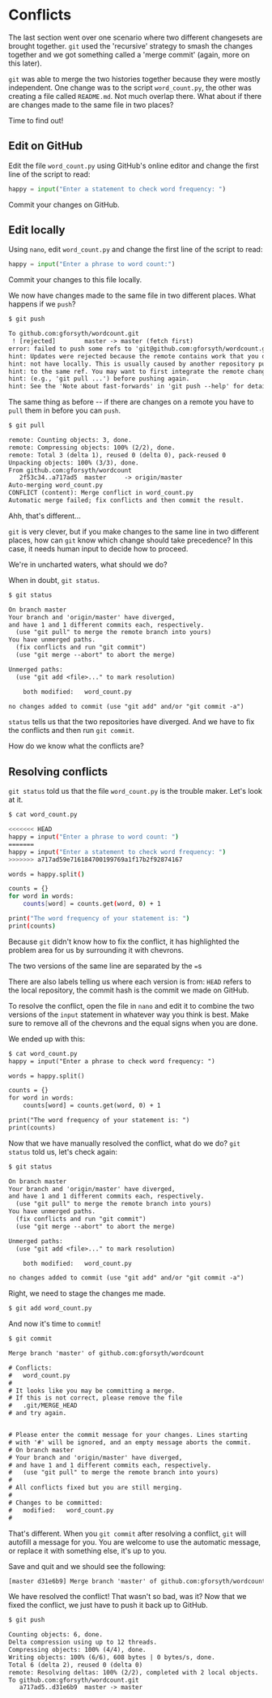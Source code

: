 # Conflicts

The last section went over one scenario where two different changesets are
brought together. `git` used the 'recursive' strategy to smash the changes
together and we got something called a 'merge commit' (again, more on this
later).

`git` was able to merge the two histories together because they were mostly
independent. One change was to the script `word_count.py`, the other was
creating a file called `README.md`. Not much overlap there. What about if there
are changes made to the same file in two places?

Time to find out!


## Edit on GitHub

Edit the file `word_count.py` using GitHub's online editor and change the first 
line of the script to read: 

```python
happy = input("Enter a statement to check word frequency: ")
```

Commit your changes on GitHub. 

## Edit locally

Using `nano`, edit `word_count.py` and change the first line of the script to read:

```python
happy = input("Enter a phrase to word count:")
```

Commit your changes to this file locally. 


We now have changes made to the same file in two different places. What happens
if we `push`?

```diff
$ git push
```
```diff
To github.com:gforsyth/wordcount.git
 ! [rejected]        master -> master (fetch first)
error: failed to push some refs to 'git@github.com:gforsyth/wordcount.git'
hint: Updates were rejected because the remote contains work that you do
hint: not have locally. This is usually caused by another repository pushing
hint: to the same ref. You may want to first integrate the remote changes
hint: (e.g., 'git pull ...') before pushing again.
hint: See the 'Note about fast-forwards' in 'git push --help' for details
```

The same thing as before -- if there are changes on a remote you have to `pull`
them in before you can `push`.


```diff
$ git pull
```
```diff
remote: Counting objects: 3, done.
remote: Compressing objects: 100% (2/2), done.
remote: Total 3 (delta 1), reused 0 (delta 0), pack-reused 0
Unpacking objects: 100% (3/3), done.
From github.com:gforsyth/wordcount
   2f53c34..a717ad5  master     -> origin/master
Auto-merging word_count.py
CONFLICT (content): Merge conflict in word_count.py
Automatic merge failed; fix conflicts and then commit the result.
```

Ahh, that's different... 

`git` is very clever, but if you make changes to the same line in two different
places, how can `git` know which change should take precedence? In this case, it
needs human input to decide how to proceed.

We're in uncharted waters, what should we do? 

When in doubt, `git status`.

```diff
$ git status
```
```diff
On branch master
Your branch and 'origin/master' have diverged,
and have 1 and 1 different commits each, respectively.
  (use "git pull" to merge the remote branch into yours)
You have unmerged paths.
  (fix conflicts and run "git commit")
  (use "git merge --abort" to abort the merge)

Unmerged paths:
  (use "git add <file>..." to mark resolution)

	both modified:   word_count.py

no changes added to commit (use "git add" and/or "git commit -a")
```

`status` tells us that the two repositories have diverged. And we have to fix
the conflicts and then run `git commit`.

How do we know what the conflicts are?

## Resolving conflicts

`git status` told us that the file `word_count.py` is the trouble maker. Let's
look at it.

```diff
$ cat word_count.py 
```
```bash
<<<<<<< HEAD
happy = input("Enter a phrase to word count: ")
=======
happy = input("Enter a statement to check word frequency: ")
>>>>>>> a717ad59e716184700199769a1f17b2f92874167

words = happy.split()

counts = {}
for word in words:
    counts[word] = counts.get(word, 0) + 1

print("The word frequency of your statement is: ")
print(counts)
```

Because `git` didn't know how to fix the conflict, it has highlighted the
problem area for us by surrounding it with chevrons. 

The two versions of the same line are separated by the `=`s

There are also labels telling us where each version is from: `HEAD` refers to
the local repository, the commit hash is the commit we made on GitHub.

To resolve the conflict, open the file in `nano` and edit it to combine the two
versions of the `input` statement in whatever way you think is best. Make sure
to remove all of the chevrons and the equal signs when you are done.

We ended up with this:

```diff
$ cat word_count.py 
happy = input("Enter a phrase to check word frequency: ")

words = happy.split()

counts = {}
for word in words:
    counts[word] = counts.get(word, 0) + 1

print("The word frequency of your statement is: ")
print(counts)
```

Now that we have manually resolved the conflict, what do we do? 
`git status` told us, let's check again:

```diff
$ git status
```
```diff
On branch master
Your branch and 'origin/master' have diverged,
and have 1 and 1 different commits each, respectively.
  (use "git pull" to merge the remote branch into yours)
You have unmerged paths.
  (fix conflicts and run "git commit")
  (use "git merge --abort" to abort the merge)

Unmerged paths:
  (use "git add <file>..." to mark resolution)

	both modified:   word_count.py

no changes added to commit (use "git add" and/or "git commit -a")
```

Right, we need to stage the changes me made. 

```diff
$ git add word_count.py
```

And now it's time to `commit`!

```diff
$ git commit
```
```diff
Merge branch 'master' of github.com:gforsyth/wordcount

# Conflicts:
#	word_count.py
#
# It looks like you may be committing a merge.
# If this is not correct, please remove the file
#	.git/MERGE_HEAD
# and try again.


# Please enter the commit message for your changes. Lines starting
# with '#' will be ignored, and an empty message aborts the commit.
# On branch master
# Your branch and 'origin/master' have diverged,
# and have 1 and 1 different commits each, respectively.
#   (use "git pull" to merge the remote branch into yours)
#
# All conflicts fixed but you are still merging.
#
# Changes to be committed:
#	modified:   word_count.py
#
```

That's different. When you `git commit` after resolving a conflict, `git` will
autofill a message for you. You are welcome to use the automatic message, or
replace it with something else, it's up to you.

Save and quit and we should see the following:

```diff
[master d31e6b9] Merge branch 'master' of github.com:gforsyth/wordcount
```

We have resolved the conflict! That wasn't so bad, was it? Now that we fixed the
conflict, we just have to push it back up to GitHub.

```diff
$ git push
```
```diff
Counting objects: 6, done.
Delta compression using up to 12 threads.
Compressing objects: 100% (4/4), done.
Writing objects: 100% (6/6), 608 bytes | 0 bytes/s, done.
Total 6 (delta 2), reused 0 (delta 0)
remote: Resolving deltas: 100% (2/2), completed with 2 local objects.
To github.com:gforsyth/wordcount.git
   a717ad5..d31e6b9  master -> master
```
